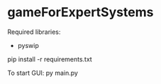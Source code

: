 # gameForExpertSystems

Required libraries:
- pyswip

pip install -r requirements.txt

To start GUI:
py main.py

